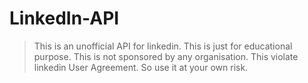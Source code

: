 # LinkedIn-API

> This is an unofficial API for linkedin.
> This is just for educational purpose.
> This is not sponsored by any organisation.
> This violate linkedin User Agreement. So use it at your own risk.


